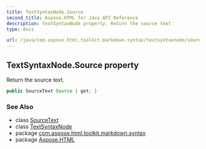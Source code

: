 ```yaml
---
title: TextSyntaxNode.Source
second_title: Aspose.HTML for Java API Reference
description: TextSyntaxNode property. Return the source text
type: docs

url: /java/com.aspose.html.toolkit.markdown.syntax/textsyntaxnode/source/
---
```

## TextSyntaxNode.Source property

Return the source text.

```java
public SourceText Source { get; }
```

### See Also

* class [SourceText](../../../com.aspose.html.toolkit.markdown.syntax.text/sourcetext/)
* class [TextSyntaxNode](../)
* package [com.aspose.html.toolkit.markdown.syntax](../../../com.aspose.html.toolkit.markdown.syntax/)
* package [Aspose.HTML](../../../)
